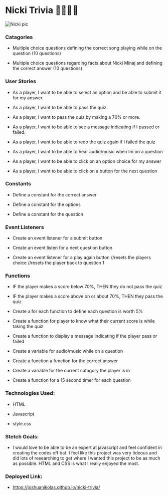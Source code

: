 # Nicki Trivia 🎀🦄👑💕

![Nicki pic](https://i.etsystatic.com/37227066/r/il/bb615c/5410001018/il_fullxfull.5410001018_5ucw.jpg)

### Catagories

* Multiple choice questions defining the correct song playing while on the question (10 questions)

* Multiple choice questions regarding facts about Nicki Minaj and defining the correct answer (10 questions)

### User Stories

* As a player, I want to be able to select an option and be able to submit it for my answer.

* As a player, I want to be able to pass the quiz.

* As a player, I want to pass the quiz by making a 70% or more.

* As a player, I want to be able to see a message indicating if I passed or failed.

* As a player, I want to be able to redo the quiz again if I failed the quiz

* As a player, I want to be able to hear audio/music when Im on a question

* As a player, I want to be able to click on an option choice for my answer

* As a player, I want to be able to click on a button for the next question

### Constants

* Define a constant for the correct answer

* Define a constant for the options

* Define a constant for the question

### Event Listeners

* Create an event listener for a submit button

* Create an event listen for a next question button

* Create an event listener for a play again button
//resets the players choice
//resets the player back to question 1

### Functions

* IF the player makes a score below 70%, THEN they do not pass the quiz

* IF the player makes a score above on or about 70%, THEN they pass the quiz

* Create a for each function to define each question is worth 5%

* Create a function for player to know what their current score is while taking the quiz

* Create a function to display a message indicating if the player pass or failed

* Create a variable for audio/music while on a question

* Create a function a function for the correct answer

* Create a variable for the current catagory the player is in

* Create a function for a 15 second timer for each question

### Technologies Used:

* HTML

* Javascript

* style.css

### Stetch Goals:

* I would love to be able to be an expert at javascript and feel confident in creating the codes off bat. I feel like this project was very tideous and did lots of researching to get where I wanted this project to be as much as possible. HTML and CSS is what I really enjoyed the most.

### Deployed Link:

* https://joshuanikolas.github.io/nicki-trivia/